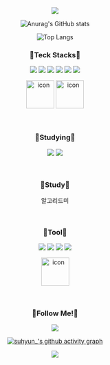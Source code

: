 <!--title-->
<div align="center">
<img src="https://capsule-render.vercel.app/api?type=waving&color=6FCBFF&height=150&section=header" />
</div>

<!--content-->
<div align="center">
  
![Anurag's GitHub stats](https://github-readme-stats.vercel.app/api?username=suhyun113&show_icons=true&theme=dracule)

![Top Langs](https://github-readme-stats.vercel.app/api/top-langs/?username=suhyun113&layout=compact)

</div>

<!--teck stacks-->
<div align="center">
<h3>🐧Teck Stacks🐧</h3>
<p>
  <img src="https://img.shields.io/badge/Flutter-02569B?style=flat&logo=Flutter&logoColor=FFFFFF">
  <img src="https://img.shields.io/badge/Dart-0175C2?style=flat&logo=Dart&logoColor=FFFFFF">
  <img src="https://img.shields.io/badge/HTML5-E34F26?style=flat&logo=HTML5&logoColor=FFFFFF">
  <img src="https://img.shields.io/badge/CSS3-1572B6?style=flat&logo=CSS3&logoColor=FFFFFF">
  <img src="https://img.shields.io/badge/JavaScript-F7DF1E?style=flat&logo=Javascript&logoColor=FFFFFF">
  <img src="https://img.shields.io/badge/c-A8B9CC?style=flat&logo=C&logoColor=FFFFFF">
</p>
<p align="center">
  <img src="https://techstack-generator.vercel.app/python-icon.svg" alt="icon" width="65" height="65" />
  <img src="https://techstack-generator.vercel.app/cpp-icon.svg" alt="icon" width="65" height="65" />
</p>
  
<br>
  
<h3>🦦Studying🦦</h3>
<p>
  <img src="https://img.shields.io/badge/Android-34A853?style=flat&logo=Android&logoColor=FFFFFF">
  <img src="https://img.shields.io/badge/Kotlin-7F52FF?style=flat&logo=Kotlin&logoColor=FFFFFF">
</p>

<br>

  <h3>🦖Study🦖</h3>
<p>
  알고리드미
</p>

<br>

<h3>🐳Tool🐳</h3>
<p>
  <img src="https://img.shields.io/badge/Figma-F24E1E?style=flat&logo=Figma&logoColor=FFFFFF">
  <img src="https://img.shields.io/badge/Android Studio-3DDC84?style=flat&logo=Android Studio&logoColor=FFFFFF">
  <img src="https://img.shields.io/badge/Discord-5865F2?style=flat&logo=Discord&logoColor=FFFFFF">
  <img src="https://img.shields.io/badge/Notion-000000?style=flat&logo=Notion&logoColor=FFFFFF">
</p>
<p align="center">
  <img src="https://techstack-generator.vercel.app/github-icon.svg" alt="icon" width="65" height="65" />
</p>
</div>

<br>

<div align="center">
<h3>👻Follow Me!👻</h3>
<p align="center">
<a href="https://www.instagram.com/su._.yoru/" target="_blank">
  <img src="https://img.shields.io/badge/Instagram-E4405F?style=flat&logo=Instagram&logoColor=FFFFFF"/>
</a>
</p>
  
[![suhyun_'s github activity graph](https://github-readme-activity-graph.vercel.app/graph?username=suhyun113&theme=github)](https://github.com/ashutosh00710/github-readme-activity-graph)
  
</div>
<div align="center">
<img src="https://capsule-render.vercel.app/api?type=waving&color=6FCBFF&height=150&section=footer" />
</div>
